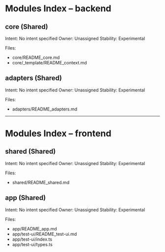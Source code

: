 # Modules Index – backend

## core (Shared)
Intent: No intent specified
Owner: Unassigned
Stability: Experimental

Files:
- core/README_core.md
- core/_template/README_context.md

## adapters (Shared)
Intent: No intent specified
Owner: Unassigned
Stability: Experimental

Files:
- adapters/README_adapters.md


---

# Modules Index – frontend

## shared (Shared)
Intent: No intent specified
Owner: Unassigned
Stability: Experimental

Files:
- shared/README_shared.md

## app (Shared)
Intent: No intent specified
Owner: Unassigned
Stability: Experimental

Files:
- app/README_app.md
- app/test-ui/README_test-ui.md
- app/test-ui/index.ts
- app/test-ui/types.ts
